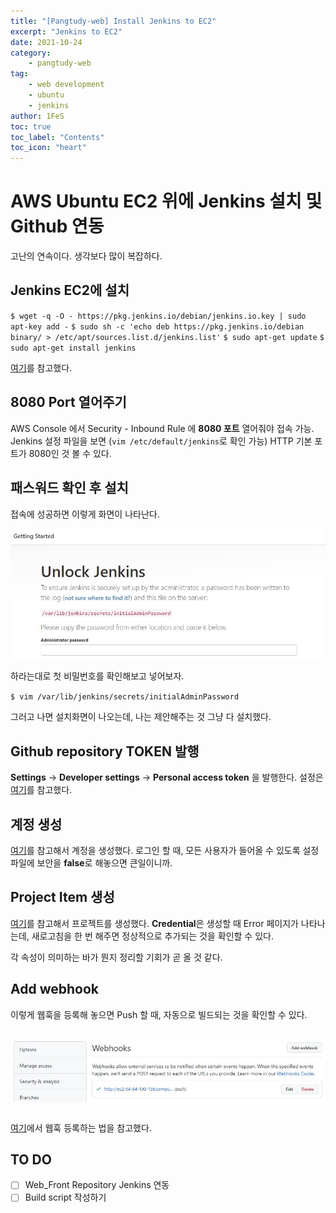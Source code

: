 ```yaml
---
title: "[Pangtudy-web] Install Jenkins to EC2"
excerpt: "Jenkins to EC2"
date: 2021-10-24
category:
    - pangtudy-web
tag:
    - web development
    - ubuntu
    - jenkins
author: 1FeS
toc: true
toc_label: "Contents"
toc_icon: "heart"
---
```


# AWS Ubuntu EC2 위에 Jenkins 설치 및 Github 연동

고난의 연속이다. 생각보다 많이 복잡하다.

## Jenkins EC2에 설치

`$ wget -q -O - https://pkg.jenkins.io/debian/jenkins.io.key | sudo apt-key add -`
`$ sudo sh -c 'echo deb https://pkg.jenkins.io/debian binary/ > /etc/apt/sources.list.d/jenkins.list'`
`$ sudo apt-get update`
`$ sudo apt-get install jenkins`

[여기](https://pkg.jenkins.io/debian/)를 참고했다.

## 8080 Port 열어주기

AWS Console 에서 Security - Inbound Rule 에 **8080 포트** 열어줘야 접속 가능. Jenkins 설정 파일을 보면 (`vim /etc/default/jenkins`로 확인 가능) HTTP 기본 포트가 8080인 것 볼 수 있다.

## 패스워드 확인 후 설치

접속에 성공하면 이렇게 화면이 나타난다.

<img src="/_img/2021-10-24/jenkins_init.jpg" style="margin: auto auto; display: block;"/>

하라는대로 첫 비밀번호를 확인해보고 넣어보자.

`$ vim /var/lib/jenkins/secrets/initialAdminPassword`

그러고 나면 설치화면이 나오는데, 나는 제안해주는 것 그냥 다 설치했다.

## Github repository TOKEN 발행

**Settings** → **Developer settings** → **Personal access token** 을 발행한다. 설정은 [여기](https://bcho.tistory.com/1237)를 참고했다.

## 계정 생성

[여기](https://chati.tistory.com/23)를 참고해서 계정을 생성했다. 로그인 할 때, 모든 사용자가 들어올 수 있도록 설정 파일에 보안을 **false**로 해놓으면 큰일이니까.

## Project Item 생성

[여기](https://kitty-geno.tistory.com/88)를 참고해서 프로젝트를 생성했다. **Credential**은 생성할 때 Error 페이지가 나타나는데, 새로고침을 한 번 해주면 정상적으로 추가되는 것을 확인할 수 있다.

각 속성이 의미하는 바가 뭔지 정리할 기회가 곧 올 것 같다.

## Add webhook

이렇게 웹훅을 등록해 놓으면 Push 할 때, 자동으로 빌드되는 것을 확인할 수 있다.

<br/><img src="/_img/2021-10-24/adjust_webhook.jpg" style="margin: auto auto; display: block;"/><br/>

[여기](https://medium.com/hgmin/jenkins-github-webhook-3dc13efd2437)에서 웹훅 등록하는 법을 참고했다.

## TO DO

- [ ] Web_Front Repository Jenkins 연동
- [ ] Build script 작성하기
